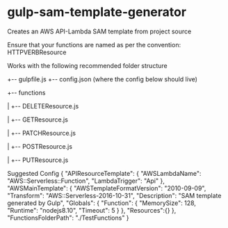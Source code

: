 # gulp-sam-template-generator
Creates an AWS API-Lambda SAM template from project source

Ensure that your functions are named as per the convention:
HTTPVERBResource

Works with the following recommended folder structure

+-- gulpfile.js
+-- config.json (where the config below should live)

+-- functions

|   +-- DELETEResource.js

|   +-- GETResource.js

|   +-- PATCHResource.js

|   +-- POSTResource.js

|   +-- PUTResource.js



Suggested Config
{
    "APIResourceTemplate":
    {
        "AWSLambdaName": "AWS::Serverless::Function",
        "LambdaTrigger": "Api"
    },
    "AWSMainTemplate": 
    {
        "AWSTemplateFormatVersion": "2010-09-09",
        "Transform": "AWS::Serverless-2016-10-31",
        "Description": "SAM template generated by Gulp",
        "Globals":
        {
            "Function":
            {
                "MemorySize": 128,
                "Runtime": "nodejs8.10",
                "Timeout": 5
            }
        },
        "Resources":{}
    },
    "FunctionsFolderPath": "./TestFunctions"
}